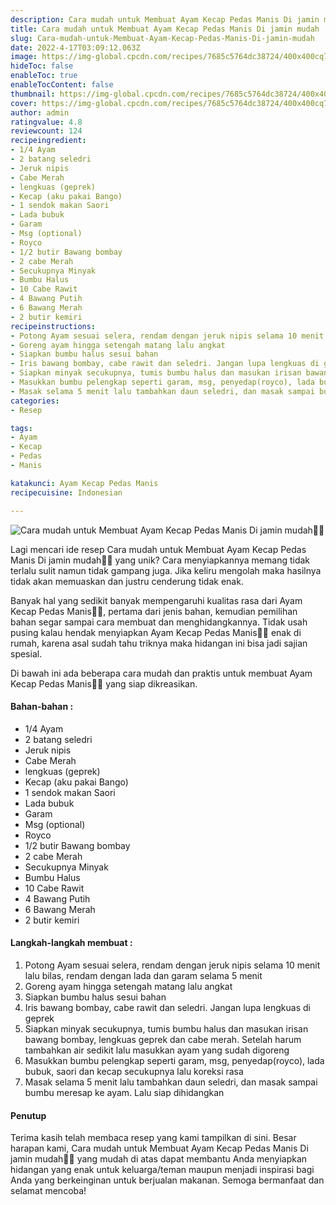 ```yaml
---
description: Cara mudah untuk Membuat Ayam Kecap Pedas Manis Di jamin mudah"
title: Cara mudah untuk Membuat Ayam Kecap Pedas Manis Di jamin mudah
slug: Cara-mudah-untuk-Membuat-Ayam-Kecap-Pedas-Manis-Di-jamin-mudah
date: 2022-4-17T03:09:12.063Z
image: https://img-global.cpcdn.com/recipes/7685c5764dc38724/400x400cq70/photo.jpg
hideToc: false
enableToc: true
enableTocContent: false
thumbnail: https://img-global.cpcdn.com/recipes/7685c5764dc38724/400x400cq70/photo.jpg
cover: https://img-global.cpcdn.com/recipes/7685c5764dc38724/400x400cq70/photo.jpg
author: admin
ratingvalue: 4.8
reviewcount: 124
recipeingredient:
- 1/4 Ayam
- 2 batang seledri
- Jeruk nipis
- Cabe Merah
- lengkuas (geprek)
- Kecap (aku pakai Bango)
- 1 sendok makan Saori
- Lada bubuk
- Garam
- Msg (optional)
- Royco
- 1/2 butir Bawang bombay
- 2 cabe Merah
- Secukupnya Minyak
- Bumbu Halus
- 10 Cabe Rawit
- 4 Bawang Putih
- 6 Bawang Merah
- 2 butir kemiri
recipeinstructions:
- Potong Ayam sesuai selera, rendam dengan jeruk nipis selama 10 menit lalu bilas, rendam dengan lada dan garam selama 5 menit
- Goreng ayam hingga setengah matang lalu angkat
- Siapkan bumbu halus sesui bahan
- Iris bawang bombay, cabe rawit dan seledri. Jangan lupa lengkuas di geprek
- Siapkan minyak secukupnya, tumis bumbu halus dan masukan irisan bawang bombay, lengkuas geprek dan cabe merah. Setelah harum tambahkan air sedikit lalu masukkan ayam yang sudah digoreng
- Masukkan bumbu pelengkap seperti garam, msg, penyedap(royco), lada bubuk, saori dan kecap secukupnya lalu koreksi rasa
- Masak selama 5 menit lalu tambahkan daun seledri, dan masak sampai bumbu meresap ke ayam. Lalu siap dihidangkan
categories:
- Resep

tags:
- Ayam
- Kecap
- Pedas
- Manis

katakunci: Ayam Kecap Pedas Manis
recipecuisine: Indonesian

---
```


![Cara mudah untuk Membuat Ayam Kecap Pedas Manis Di jamin mudah👩‍🍳](https://img-global.cpcdn.com/recipes/7685c5764dc38724/400x400cq70/photo.jpg)

Lagi mencari ide resep Cara mudah untuk Membuat Ayam Kecap Pedas Manis Di jamin mudah👩‍🍳 yang unik? Cara menyiapkannya memang tidak terlalu sulit namun tidak gampang juga. Jika keliru mengolah maka hasilnya tidak akan memuaskan dan justru cenderung tidak enak.

Banyak hal yang sedikit banyak mempengaruhi kualitas rasa dari Ayam Kecap Pedas Manis👩‍🍳, pertama dari jenis bahan, kemudian pemilihan bahan segar sampai cara membuat dan menghidangkannya. Tidak usah pusing kalau hendak menyiapkan Ayam Kecap Pedas Manis👩‍🍳 enak di rumah, karena asal sudah tahu triknya maka hidangan ini bisa jadi sajian spesial.

Di bawah ini ada beberapa cara mudah dan praktis untuk membuat Ayam Kecap Pedas Manis👩‍🍳 yang siap dikreasikan.

<!--inarticleads1-->

#### Bahan-bahan :

- 1/4 Ayam
- 2 batang seledri
- Jeruk nipis
- Cabe Merah
- lengkuas (geprek)
- Kecap (aku pakai Bango)
- 1 sendok makan Saori
- Lada bubuk
- Garam
- Msg (optional)
- Royco
- 1/2 butir Bawang bombay
- 2 cabe Merah
- Secukupnya Minyak
- Bumbu Halus
- 10 Cabe Rawit
- 4 Bawang Putih
- 6 Bawang Merah
- 2 butir kemiri

<!--inarticleads2-->

#### Langkah-langkah membuat :

1. Potong Ayam sesuai selera, rendam dengan jeruk nipis selama 10 menit lalu bilas, rendam dengan lada dan garam selama 5 menit
1. Goreng ayam hingga setengah matang lalu angkat
1. Siapkan bumbu halus sesui bahan
1. Iris bawang bombay, cabe rawit dan seledri. Jangan lupa lengkuas di geprek
1. Siapkan minyak secukupnya, tumis bumbu halus dan masukan irisan bawang bombay, lengkuas geprek dan cabe merah. Setelah harum tambahkan air sedikit lalu masukkan ayam yang sudah digoreng
1. Masukkan bumbu pelengkap seperti garam, msg, penyedap(royco), lada bubuk, saori dan kecap secukupnya lalu koreksi rasa
1. Masak selama 5 menit lalu tambahkan daun seledri, dan masak sampai bumbu meresap ke ayam. Lalu siap dihidangkan

#### Penutup

Terima kasih telah membaca resep yang kami tampilkan di sini. Besar harapan kami, Cara mudah untuk Membuat Ayam Kecap Pedas Manis Di jamin mudah👩‍🍳 yang mudah di atas dapat membantu Anda menyiapkan hidangan yang enak untuk keluarga/teman maupun menjadi inspirasi bagi Anda yang berkeinginan untuk berjualan makanan. Semoga bermanfaat dan selamat mencoba!